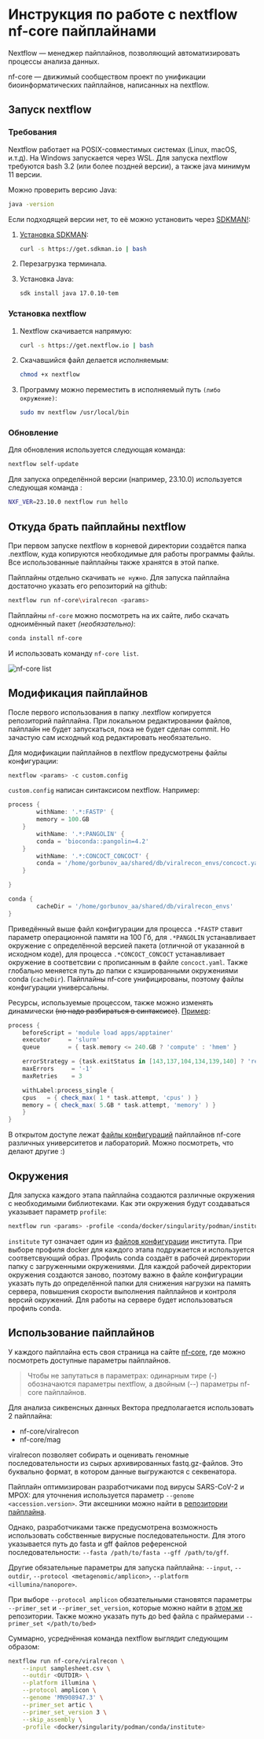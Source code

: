 # Инструкция по работе с nextflow nf-core пайплайнами

Nextflow — менеджер пайплайнов, позволяющий автоматизировать процессы анализа данных.

nf-core — движимый сообществом проект по унификации биоинформатических пайплайнов, написанных на nextflow.

## Запуск nextflow

### Требования

Nextflow работает на POSIX-совместимых системах (Linux, macOS, и.т.д). На Windows запускается через WSL. Для запуска nextflow требуются bash 3.2 (или более поздней версии), а также java минимум 11 версии.

Можно проверить версию Java:

```bash
java -version
```

Если подходящей версии нет, то её можно установить через [SDKMAN!](https://sdkman.io/):

1. [Установка SDKMAN](https://sdkman.io/install):

    ```bash
    curl -s https://get.sdkman.io | bash
    ```
    
2. Перезагрузка терминала.

3. Установка Java:

    ```bash
    sdk install java 17.0.10-tem
    ```
### Установка nextflow

1. Nextflow скачивается напрямую:

    ```bash
    curl -s https://get.nextflow.io | bash
    ```

2. Скачавшийся файл делается исполняемым:

    ```bash
    chmod +x nextflow
    ```

3. Программу можно переместить в исполняемый путь `(либо окружение)`:

    ```bash
    sudo mv nextflow /usr/local/bin
    ```

### Обновление

Для обновления используется следующая команда:

```bash
nextflow self-update
```

Для запуска определённой версии (например, 23.10.0) используется следующая команда :

```bash
NXF_VER=23.10.0 nextflow run hello
```

## Откуда брать пайплайны nextflow

При первом запуске nextflow в корневой директории создаётся папка .nextflow, куда копируются необходимые для работы программы файлы. Все использованные пайплайны также хранятся в этой папке.

Пайплайны отдельно скачивать `не нужно`. Для запуска пайплайна достаточно указать его репозиторий на github:

```bash
nextflow run nf-core\viralrecon <params>
```

Пайплайны `nf-core` можно посмотреть на их сайте, либо скачать одноимённый пакет _(необязательно)_:

```bash
conda install nf-core
```

И использовать команду `nf-core list`.

<!-- RICH-CODEX head: 19 -->

![`nf-core list`](docs/images/nf-core-list.svg)

## Модификация пайплайнов

После первого использования в папку .nextflow копируется репозиторий пайплайна. При локальном редактировании файлов, пайплайн не будет запускаться, пока не будет сделан commit.
Но зачастую сам исходный код редактировать необязательно.

Для модификации пайплайнов в nextflow предусмотрены файлы конфигурации:

```bash
nextflow <params> -c custom.config
```

`custom.config` написан синтаксисом nextflow. Например:

```groovy
process {
        withName: '.*:FASTP' {
        memory = 100.GB
    }
        withName: '.*:PANGOLIN' {
        conda = 'bioconda::pangolin=4.2'
    }
        withName: '.*:CONCOCT_CONCOCT' {
        conda = '/home/gorbunov_aa/shared/db/viralrecon_envs/concoct.yaml'
    }

}

conda {
        cacheDir = '/home/gorbunov_aa/shared/db/viralrecon_envs'
}

```

Приведённый выше файл конфигурации для процесса `.*FASTP` ставит параметр операционной памяти на 100 Гб, для `.*PANGOLIN` устанавливает окружение с определённой версией пакета (отличной от указанной в исходном коде), для процесса `.*CONCOCT_CONCOCT` устанавливает окружение в соответсвии с прописанным в файле `concoct.yaml`. Также глобально меняется путь до папки с кэшированными окружениями conda (`cacheDir`). Пайплайны nf-core унифицированы, поэтому файлы конфигурации универсальны.

Ресурсы, используемые процессом, также можно изменять динамически ~~(но надо разбираться в синтаксисе)~~.
[Пример](https://github.com/nf-core/configs/blob/master/conf/crukmi.config):

```groovy
process {
    beforeScript = 'module load apps/apptainer'
    executor     = 'slurm'
    queue        = { task.memory <= 240.GB ? 'compute' : 'hmem' }

    errorStrategy = {task.exitStatus in [143,137,104,134,139,140] ? 'retry' : 'finish'}
    maxErrors     = '-1'
    maxRetries    = 3

    withLabel:process_single {
    cpus   = { check_max( 1 * task.attempt, 'cpus' ) }
    memory = { check_max( 5.GB * task.attempt, 'memory' ) }
    }
}
```

В открытом доступе лежат [файлы конфигураций](https://github.com/nf-core/configs/tree/master/conf) пайплайнов nf-core различных университетов и лабораторий. Можно посмотреть, что делают другие :)

## Окружения

Для запуска каждого этапа пайплайна создаются различные окружения с необходимыми библиотеками. Как эти окружения будут создаваться указывает параметр `profile`:

```bash
nextflow run <params> -profile <conda/docker/singularity/podman/institute>
```

`institute` тут означает один из [файлов конфигурации](https://github.com/nf-core/configs/tree/master/conf) института. 
При выборе профиля docker для каждого этапа подружается и используется соответсвующий образ. 
Профиль conda создаёт в рабочей директории папку с загруженными окружениями. Для каждой рабочей директории окружения создаются заново, поэтому  важно в файле конфигурации указать путь до определённой папки для снижения нагрузки на память сервера, повышения скорости выполнения пайплайнов и контроля версий окружений. Для работы на сервере будет использоваться профиль conda.

## Использование пайплайнов

У каждого пайплайна есть своя страница на сайте [nf-core](https://nf-co.re/pipelines/), где можно посмотреть доступные параметры пайплайнов. 
> Чтобы не запутаться в параметрах: одинарным тире (-) обозначаются параметры nextflow, а двойным (--) параметры nf-core пайплайнов.

Для анализа сиквенсных данных Вектора предполагается использовать 2 пайплайна:
* nf-core/viralrecon
* nf-core/mag

viralrecon позволяет собирать и оценивать геномные последовательности из сырых архивированных fastq.gz-файлов. Это буквально формат, в котором данные выгружаются с секвенатора.

Пайплайн оптимизирован разработчиками под вирусы SARS-CoV-2 и MPOX: для уточнения используется параметр `--genome <accession.version>`. Эти аксешники можно найти в [репозитории пайплайна](https://github.com/nf-core/configs/blob/master/conf/pipeline/viralrecon/genomes.config).

Однако, разработчиками также предусмотрена возможность использовать собственные вирусные последовательности. Для этого указывается путь до fasta и gff файлов референсной последовательности: `--fasta /path/to/fasta --gff /path/to/gff`. 

Другие обязательные параметры для запуска пайплайна: `--input`, `--outdir`, `--protocol <metagenomic/amplicon>`, `--platform <illumina/nanopore>`.

При выборе `--protocol amplicon` обязательными становятся параметры `--primer_set` и `--primer_set_version`, которые можно найти в [этом же](https://github.com/nf-core/configs/blob/master/conf/pipeline/viralrecon/genomes.config) репозитории. Также можно указать путь до bed файла с праймерами `--primer_set </path/to/bed>`

Суммарно, усреднённая команда nextflow выглядит следующим образом:

```bash
nextflow run nf-core/viralrecon \
    --input samplesheet.csv \
    --outdir <OUTDIR> \
    --platform illumina \
    --protocol amplicon \
    --genome 'MN908947.3' \
    --primer_set artic \
    --primer_set_version 3 \
    --skip_assembly \
    -profile <docker/singularity/podman/conda/institute>
```
